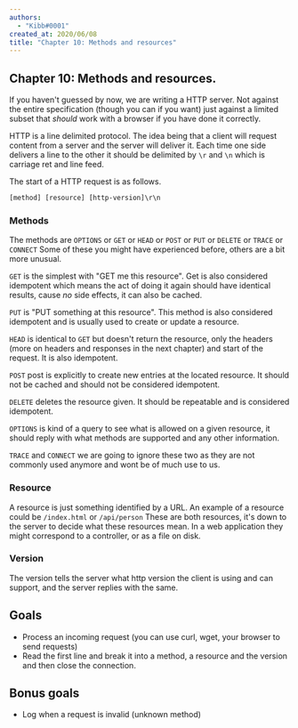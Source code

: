 ```yaml
---
authors:
  - "Kibb#0001"
created_at: 2020/06/08
title: "Chapter 10: Methods and resources"
---
```


## Chapter 10: Methods and resources.

If you haven't guessed by now, we are writing a HTTP server. Not against the entire specification (though you can if you want)
just against a limited subset that _should_ work with a browser if you have done it correctly.

HTTP is a line delimited protocol. The idea being that a client will request content from a server and the server will
deliver it.
Each time one side delivers a line to the other it should be delimited by `\r` and `\n` which is carriage ret and line feed.

The start of a HTTP request is as follows.

```txt
[method] [resource] [http-version]\r\n
```

### Methods

The methods are `OPTIONS` or `GET` or `HEAD` or `POST` or `PUT` or `DELETE` or `TRACE` or `CONNECT`
Some of these you might have experienced before, others are a bit more unusual.

`GET` is the simplest with "GET me this resource". Get is also considered idempotent which means the act of doing it again
should have identical results, cause _no_ side effects, it can also be cached.

`PUT` is "PUT something at this resource". This method is also considered idempotent and is usually used to create or update a resource.

`HEAD` is identical to `GET` but doesn't return the resource, only the headers (more on headers and responses in the next chapter) and start of the request. It is also idempotent.

`POST` post is explicitly to create new entries at the located resource. It should not be cached and should not be considered idempotent.

`DELETE` deletes the resource given. It should be repeatable and is considered idempotent.

`OPTIONS` is kind of a query to see what is allowed on a given resource, it should reply with what methods are supported and any other information.

`TRACE` and `CONNECT` we are going to ignore these two as they are not commonly used anymore and wont be of much use to us.

### Resource

A resource is just something identified by a URL. An example of a resource could be `/index.html` or `/api/person`
These are both resources, it's down to the server to decide what these resources mean. In a web application they might
correspond to a controller, or as a file on disk.

### Version

The version tells the server what http version the client is using and can support, and the server replies with the same.

## Goals

- Process an incoming request (you can use curl, wget, your browser to send requests)
- Read the first line and break it into a method, a resource and the version and then close the connection.

## Bonus goals

- Log when a request is invalid (unknown method)

